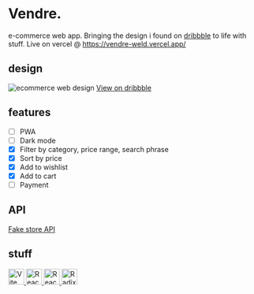 # Vendre.
e-commerce web app. Bringing the design i found on [dribbble](https://dribbble.com/) to life with stuff. Live on vercel @ https://vendre-weld.vercel.app/

## design
![ecommerce web design](https://user-images.githubusercontent.com/71940927/188655013-828291fe-88b4-4644-921a-9cb6404652be.gif)
[View on dribbble](https://dribbble.com/shots/16484587-Vendre-e-Commerce-Web-Design-for-Online-Store)

## features
- [ ] PWA
- [ ] Dark mode
- [x] Filter by category, price range, search phrase
- [x] Sort by price
- [x] Add to wishlist
- [x] Add to cart
- [ ] Payment

## API
[Fake store API](https://fakestoreapi.com/)

## stuff
<a href="https://vitejs.dev/" target="_blank" rel="noopener noreferrer">
  <img src="https://vitejs.dev/logo.svg" alt="Vite logo" height="32" width="32" />
</a>
<a href="https://reactjs.org/" target="_blank" rel="noopener noreferrer">
  <img src="https://reactjs.org/favicon.ico" alt="React logo" height="32" width="32" />
</a>
<a href="https://reactrouter.com/" target="_blank" rel="noopener noreferrer">
  <picture>
    <source media="(prefers-color-scheme: light)" srcset="https://reactrouter.com/favicon-light.png" />
    <source media="(prefers-color-scheme: dark)" srcset="https://reactrouter.com/favicon-dark.png" />
    <img src="https://reactrouter.com/favicon-dark.png" alt="React router logo" height="32" width="32" />
  </picture>
</a>
<a href="https://radix-ui.com/" target="_blank" rel="noopener noreferrer">
  <img src="https://radix-ui.com/favicon.svg" alt="Radix UI logo" height="32" width="32" />
</a>

